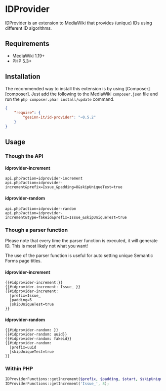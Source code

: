 # IDProvider
IDProvider is an extension to MediaWiki that provides (unique) IDs using different ID algorithms.

## Requirements
- MediaWiki 1.19+
- PHP 5.3+

## Installation
The recommended way to install this extension is by using [Composer][composer]. Just add the
following to the MediaWiki `composer.json` file and run the ``php composer.phar install/update`` command.

```json
{
	"require": {
		"gesinn-it/id-provider": "~0.5.2"
	}
}
```

## Usage
### Though the API
#### idprovider-increment
```
api.php?action=idprovider-increment
api.php?action=idprovider-increment&prefix=Issue_&padding=8&skipUniqueTest=true
```
#### idprovider-random
```
api.php?action=idprovider-random
api.php?action=idprovider-increment&type=fakeid&prefix=Issue_&skipUniqueTest=true
```

### Though a parser function
Please note that every time the parser function is executed, it will generate ID.
This is most likely not what you want!

The use of the parser function is useful for auto setting unique Semantic Forms page titles.
#### idprovider-increment
```
{{#idprovider-increment:}}
{{#idprovider-increment: Issue_ }}
{{#idprovider-increment:
  |prefix=Issue_
  |padding=5
  |skipUniqueTest=true
}}
```
#### idprovider-random
```
{{#idprovider-random: }}
{{#idprovider-random: uuid}}
{{#idprovider-random: fakeid}}
{{#idprovider-random:
  |prefix=uuid
  |skipUniqueTest=true
}}
```

### Within PHP
```php
IDProviderFunctions::getIncrement($prefix, $padding, $start, $skipUniqueTest);
IDProviderFunctions::getIncrement('Issue_', 8);
```

